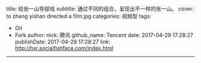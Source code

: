 title: 给张一山导部戏
subtitle: 通过不同的组合，呈现出不一样的张一山。
cover: to zhang yishan directed a film.jpg
categories: 视频型
tags:
  - Git
  - Fork
author:
  nick: 腾讯
  github_name: Tencent
date: 2017-04-29 17:28:27
publishDate: 2017-04-29 17:28:27
link: http://hxr.socialfishface.com/index.html
---

<!-- more -->

